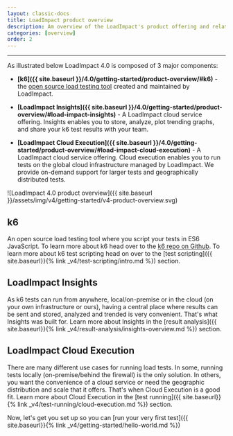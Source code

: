 ```yaml
---
layout: classic-docs
title: LoadImpact product overview
description: Am overview of the LoadImpact's product offering and related components
categories: [overview]
order: 2
---
```


***

As illustrated below LoadImpact 4.0 is composed of 3 major components:

- **[k6]({{ site.baseurl }}/4.0/getting-started/product-overview/#k6)** - the [open source load testing tool](https://github.com/loadimpact/k6) created and maintained by LoadImpact.

- **[LoadImpact Insights]({{ site.baseurl }}/4.0/getting-started/product-overview/#load-impact-insights)** - A LoadImpact cloud service offering. Insights enables you to store, analyze, plot trending graphs, and share your k6 test results with your team.

- **[LoadImpact Cloud Execution]({{ site.baseurl }}/4.0/getting-started/product-overview/#load-impact-cloud-execution)** - A LoadImpact cloud service offering. Cloud execution enables you to run tests on the global cloud infrastructure managed by LoadImpact. We provide on-demand support for larger tests and geographically distributed tests.

![LoadImpact 4.0 product overview]({{ site.baseurl }}/assets/img/v4/getting-started/v4-product-overview.svg)

## k6

An open source load testing tool where you script your tests in ES6 JavaScript. To learn more about k6 head over to the [k6 repo on Github](https://github.com/loadimpact/k6). To learn more about k6 test scripting head on over to the [test scripting]({{ site.baseurl}}{% link _v4/test-scripting/intro.md %}) section.

## LoadImpact Insights

As k6 tests can run from anywhere, local/on-premise or in the cloud (on your own infrastructure or ours), having a central place where results can be sent and stored, analyzed and trended is very convenient. That's what Insights was built for. Learn more about Insights in the [result analysis]({{ site.baseurl}}{% link _v4/result-analysis/insights-overview.md %}) section.

## LoadImpact Cloud Execution

There are many different use cases for running load tests. In some, running tests locally (on-premise/behind the firewall) is the only solution. In others, you want the convenience of a cloud service or need the geographic distribution and scale that it offers. That's when Cloud Execution is a good fit. Learn more about Cloud Execution in the [test running]({{ site.baseurl}}{% link _v4/test-running/cloud-execution.md %}) section.

Now, let's get you set up so you can [run your very first test]({{ site.baseurl}}{% link _v4/getting-started/hello-world.md %})
<!--stackedit_data:
eyJoaXN0b3J5IjpbMTI1OTYyNTI3MSwtMTQ5Nzc1MjU2NV19
-->
